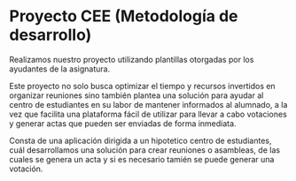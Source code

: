 # Proyecto CEE (Metodología de desarrollo)

Realizamos nuestro proyecto utilizando plantillas otorgadas por los ayudantes de la asignatura.

Este proyecto no solo busca optimizar el tiempo y recursos invertidos en organizar reuniones sino también plantea una solución para ayudar al centro de estudiantes en su labor de mantener informados al alumnado, a la vez que facilita una plataforma fácil de utilizar para llevar a cabo votaciones y generar actas que pueden ser enviadas de forma inmediata.

Consta de una aplicación dirigida a un hipotetico centro de estudiantes, cuál desarrollamos una solución para crear reuniones o asambleas, de las cuales se genera un acta y si es necesario tamién se puede generar una votación.
